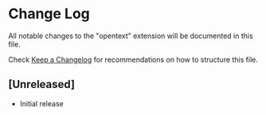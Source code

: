 # Change Log

All notable changes to the "opentext" extension will be documented in this file.

Check [Keep a Changelog](http://keepachangelog.com/) for recommendations on how to structure this file.

## [Unreleased]

- Initial release
